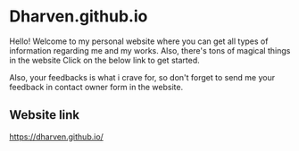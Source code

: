 # Dharven.github.io
Hello! Welcome to my personal website where you can get all types of information regarding me and my works. Also, there's tons of magical things in the website Click on the below link to get started.

Also, your feedbacks is what i crave for, so don't forget to send me your feedback in contact owner form in the website.

## Website link
https://dharven.github.io/
